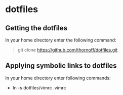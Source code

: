 # dotfiles

## Getting the dotfiles

In your home directory enter the following command:

> git clone https://github.com/thornoff/dotfiles.git

## Applying symbolic links to dotfiles

In your home directory enter following commands:

* ln -s dotfiles/vimrc .vimrc
